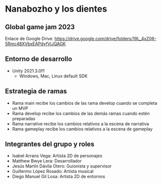 # Nanabozho y los dientes

## Global game jam 2023

Enlace de Google Drive: https://drive.google.com/drive/folders/19L_4xZ06-5Rmc48XVbxEAPdyfVjJQAGK

## Entorno de desarrollo

* Unity 2021.3.0f1
  * Windows, Mac, Linux default SDK

## Estrategia de ramas

* Rama main recibe los cambios de las rama develop cuando se completa un MVP
* Rama develop recibe los cambios de las demás ramas cuando estén preparadas
* Rama narrative recibe los cambios relativos a la escena de narrativa
* Rama gameplay recibe los cambios relativos a la escena de gameplay

## Integrantes del grupo y roles

* Isabel Arrans Vega: Artista 2D de personajes
* Matthew Bwye Lera: Desarrollador
* Jesús Martín Dávila Otero: Guionista y supervisor
* Guillermo López Rosado: Artista musical
* Diego Manuel Gil Losa: Artista 2D de entornos
